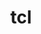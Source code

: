 ---
title: "tcl"
layout: cache
categories: [package, develop]
meta: {"versions": ["8.6.12"], "compilers": ["clang@7.0.0", "gcc@7.5.0"]}
spec_files: 
 - spec-0.json
 - spec-1.json
 - spec-2.json
spec_names:
 - 'tcl@8.6.12%gcc@7.5.0 arch=linux-ubuntu18.04-x86_64 ^zlib@1.2.12%gcc@7.5.0+optimize+pic+shared patches=0d38234 arch=linux-ubuntu18.04-x86_64'
 - 'tcl@8.6.12%clang@7.0.0 arch=linux-ubuntu18.04-x86_64 ^zlib@1.2.8%clang@7.0.0+optimize+pic+shared arch=linux-ubuntu18.04-x86_64'
 - 'tcl@8.6.12%gcc@7.5.0 arch=linux-ubuntu18.04-x86_64 ^zlib@1.2.8%gcc@7.5.0 cppflags="-O3" +optimize+pic+shared arch=linux-ubuntu18.04-x86_64'
---